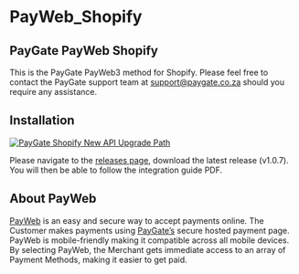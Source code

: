 # PayWeb_Shopify
## PayGate PayWeb Shopify

This is the PayGate PayWeb3 method for Shopify. Please feel free to contact the PayGate support team at support@paygate.co.za should you require any assistance.

## Installation
[![PayGate Shopify New API Upgrade Path](https://appinlet.com/wp-content/uploads/2023/09/PayGate-Shopify-New-API-Upgrade-Path.jpg)](https://www.youtube.com/watch?v=H4zmwi5fQ6I "PayGate Shopify New API Upgrade Path")

Please navigate to the [releases page](https://github.com/PayGate/PayWeb_Shopify/releases), download the latest release (v1.0.7). You will then be able to follow the integration guide PDF.

## About PayWeb

[PayWeb](https://www.paygate.co.za/paygate-products/payweb/) is an easy and secure way to accept payments online. The Customer makes payments using [PayGate’s](https://www.paygate.co.za/) secure hosted payment page. PayWeb is mobile-friendly making it compatible across all mobile devices. By selecting PayWeb, the Merchant gets immediate access to an array of Payment Methods, making it easier to get paid.
